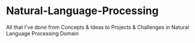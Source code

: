 # Natural-Language-Processing
All that I've done from Concepts &amp; Ideas to Projects &amp; Challenges in Natural Language Processing Domain
